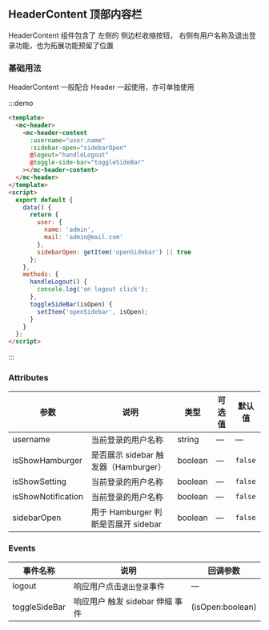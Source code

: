 ## HeaderContent 顶部内容栏

HeaderContent 组件包含了 左侧的 侧边栏收缩按钮， 右侧有用户名称及退出登录功能，也为拓展功能预留了位置

### 基础用法

HeaderContent 一般配合 Header 一起使用，亦可单独使用

:::demo

```html
<template>
  <mc-header>
    <mc-header-content
      :username="user.name"
      :sidebar-open="sidebarOpen"
      @logout="handleLogout"
      @toggle-side-bar="toggleSideBar"
    ></mc-header-content>
  </mc-header>
</template>
<script>
  export default {
    data() {
      return {
        user: {
          name: 'admin',
          mail: 'admin@mail.com'
        },
        sidebarOpen: getItem('openSidebar') || true
      };
    },
    methods: {
      handleLogout() {
        console.log('on logout click');
      },
      toggleSideBar(isOpen) {
        setItem('openSidebar', isOpen);
      }
    }
  };
</script>
```

:::

### Attributes

| 参数               | 说明                                 | 类型    | 可选值 | 默认值  |
| ------------------ | ------------------------------------ | ------- | ------ | ------- |
| username           | 当前登录的用户名称                   | string  | —      | —       |
| isShowHamburger    | 是否展示 sidebar 触发器（Hamburger） | boolean | —      | `false` |
| isShowSetting      | 当前登录的用户名称                   | boolean | —      | `false` |
| isShowNotification | 当前登录的用户名称                   | boolean | —      | `false` |
| sidebarOpen        | 用于 Hamburger 判断是否展开 sidebar  | boolean | —      | `false` |

### Events

| 事件名称      | 说明                            | 回调参数         |
| ------------- | ------------------------------- | ---------------- |
| logout        | 响应用户点击`退出登录`事件      | —                |
| toggleSideBar | 响应用户 触发 sidebar 伸缩 事件 | (isOpen:boolean) |
